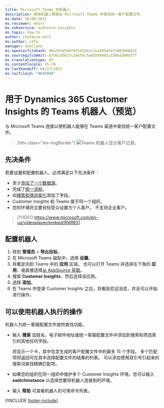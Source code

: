```yaml
---
title: Microsoft Teams 的机器人
description: 使用机器人帮助在 Microsoft Teams 中查找统一客户配置文件。
ms.date: 10/08/2021
ms.reviewer: mhart
ms.subservice: audience-insights
ms.topic: how-to
author: stefanie-msft
ms.author: sthe
manager: shellyha
ms.openlocfilehash: 89a293d5b6f9f5452b2ccba495d2475002806019
ms.sourcegitcommit: b7dbcd5627c2ebfbcfe65589991c159ba290d377
ms.translationtype: HT
ms.contentlocale: zh-CN
ms.lasthandoff: 04/27/2022
ms.locfileid: "8645950"
---
```

# <a name="teams-bot-for-dynamics-365-customer-insights-preview"></a>用于 Dynamics 365 Customer Insights 的 Teams 机器人（预览）

与 Microsoft Teams 连接以使机器人能够在 Teams 渠道中查找统一客户配置文件。

> [!div class="mx-imgBorder"]
> ![Teams 机器人显示客户记录。](media/teams-bot.png "Teams 机器人显示客户记录")

## <a name="prerequisites"></a>先决条件

若要设置和配置机器人，必须满足以下先决条件：

- 至少[添加了一个数据源](data-sources.md)。
- 完成了[统一流程](data-unification.md)。
- 向[搜索和筛选索引](search-filter-index.md)添加了字段。
- Customer Insights 和 Teams 属于同一个组织。
- 您的环境将主要目标受众设置为个人客户。 不支持企业客户。


> [!VIDEO https://www.microsoft.com/en-us/videoplayer/embed/RWRElj]

## <a name="configure-the-bot"></a>配置机器人

1. 转到 **管理员** > **导出目标**。
1. 在 Microsoft Teams 磁贴中，选择 **设置**。
1. 将重定向到 Teams 中的 **应用** 区域。 也可以打开 Teams 并选择左下角的 **应用**，或直接选择[从 AppSource 获取](https://go.microsoft.com/fwlink/?linkid=2124104)。
1. 搜索 **Customer Insights**，然后选择该应用。
1. 选择 **添加**。
1. 在 Teams 中登录 Customer Insights 之后，将看到欢迎消息，并且可以开始进行操作。

## <a name="things-you-can-do-with-the-bot"></a>可以使用机器人执行的操作

机器人为统一客服配置文件提供查找功能。

- 输入 **搜索** 加姓名、电子邮件地址或统一客服配置文件中添加到搜索和筛选索引的其他任何字段。

  将显示一个卡，其中包含生成的客户配置文件中的最多 15 个字段。 多个匹配项将返回可在其中选择配置文件的结果的列表。 可以添加使用双引号引起来的搜索词查找精确匹配项。

- 如果您的组织在同一组织中维护多个 Customer Insights 环境，您可以输入 **switchinstance** 以选择您要将机器人连接到的环境。

- 输入 **帮助** 可查看机器人的可用命令列表。  


[!INCLUDE [footer-include](includes/footer-banner.md)]